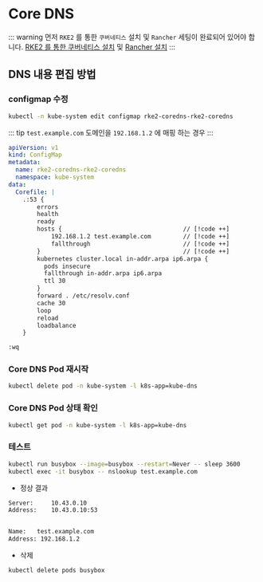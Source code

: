 # Core DNS
::: warning
먼저 `RKE2` 를 통한 `쿠버네티스` 설치 및 `Rancher` 세팅이 완료되어 있어야 합니다. [RKE2 를 통한 쿠버네티스 설치](/kubernetes/k8s/install/step1-master.md) 및 [Rancher 설치](/kubernetes/rancher.md)
:::

## DNS 내용 편집 방법
### configmap 수정
``` bash
kubectl -n kube-system edit configmap rke2-coredns-rke2-coredns
```

::: tip
`test.example.com` 도메인을 `192.168.1.2` 에 매핑 하는 경우
:::

``` yaml
apiVersion: v1
kind: ConfigMap
metadata:
  name: rke2-coredns-rke2-coredns
  namespace: kube-system
data:
  Corefile: |
    .:53 {
        errors
        health
        ready
        hosts {                                  // [!code ++]
            192.168.1.2 test.example.com         // [!code ++]
            fallthrough                          // [!code ++]
        }                                        // [!code ++]
        kubernetes cluster.local in-addr.arpa ip6.arpa {
          pods insecure
          fallthrough in-addr.arpa ip6.arpa
          ttl 30
        }
        forward . /etc/resolv.conf
        cache 30
        loop
        reload
        loadbalance
    }
```

``` bash
:wq
```

### Core DNS Pod 재시작
``` bash
kubectl delete pod -n kube-system -l k8s-app=kube-dns
```

### Core DNS Pod 상태 확인
``` bash
kubectl get pod -n kube-system -l k8s-app=kube-dns
```

### 테스트
``` bash
kubectl run busybox --image=busybox --restart=Never -- sleep 3600
kubectl exec -it busybox -- nslookup test.example.com
```

* 정상 결과
``` txt
Server:		10.43.0.10
Address:	10.43.0.10:53


Name:	test.example.com
Address: 192.168.1.2

```

* 삭제
``` bash
kubectl delete pods busybox
```